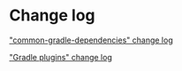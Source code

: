 # Change log

["common-gradle-dependencies" change log](COMMON_GRADLE_DEPENDENCIES_CHANGELOG.md)

["Gradle plugins" change log](PLUGINS_CHANGELOG.md)
